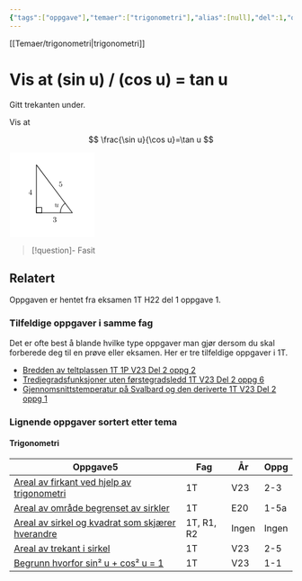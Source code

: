 ```yaml
---
{"tags":["oppgave"],"temaer":["trigonometri"],"alias":[null],"del":1,"oppgave":1,"fag":"1t","eksamen":"h22","dg-publish":true,"title":"Vis at (sin u) / (cos u) = tan u","date":"2023-05-31","modified":"2023-05-31","permalink":"/vis-at-sin-u-delt-pa-cos-u-er-tan-u/","dgPassFrontmatter":true}
---
```


[[Temaer/trigonometri\|trigonometri]] 

# Vis at (sin u) / (cos u) = tan u
Gitt trekanten under.

Vis at

$$
\frac{\sin u}{\cos u}=\tan u
$$

<?xml version="1.0" encoding="UTF-8"?>
<svg xmlns="http://www.w3.org/2000/svg" xmlns:xlink="http://www.w3.org/1999/xlink" width="114pt" height="114pt" viewBox="0 0 114 114" version="1.1">
<defs>
<g>
<symbol overflow="visible" id="glyph0-0">
<path style="stroke:none;" d=""/>
</symbol>
<symbol overflow="visible" id="glyph0-1">
<path style="stroke:none;" d="M 3.484375 -0.5625 C 3.59375 -0.15625 3.953125 0.109375 4.375 0.109375 C 4.71875 0.109375 4.953125 -0.125 5.109375 -0.4375 C 5.28125 -0.796875 5.40625 -1.40625 5.40625 -1.421875 C 5.40625 -1.53125 5.328125 -1.53125 5.296875 -1.53125 C 5.1875 -1.53125 5.1875 -1.484375 5.15625 -1.34375 C 5.015625 -0.78125 4.828125 -0.109375 4.40625 -0.109375 C 4.203125 -0.109375 4.09375 -0.234375 4.09375 -0.5625 C 4.09375 -0.78125 4.21875 -1.25 4.296875 -1.609375 L 4.578125 -2.6875 C 4.609375 -2.828125 4.703125 -3.203125 4.75 -3.359375 C 4.796875 -3.59375 4.890625 -3.96875 4.890625 -4.03125 C 4.890625 -4.203125 4.75 -4.296875 4.609375 -4.296875 C 4.5625 -4.296875 4.296875 -4.28125 4.21875 -3.953125 C 4.03125 -3.21875 3.59375 -1.46875 3.46875 -0.953125 C 3.453125 -0.90625 3.0625 -0.109375 2.328125 -0.109375 C 1.8125 -0.109375 1.71875 -0.5625 1.71875 -0.921875 C 1.71875 -1.484375 2 -2.265625 2.25 -2.953125 C 2.375 -3.265625 2.421875 -3.40625 2.421875 -3.59375 C 2.421875 -4.03125 2.109375 -4.40625 1.609375 -4.40625 C 0.65625 -4.40625 0.296875 -2.953125 0.296875 -2.875 C 0.296875 -2.765625 0.390625 -2.765625 0.40625 -2.765625 C 0.515625 -2.765625 0.515625 -2.796875 0.5625 -2.953125 C 0.8125 -3.8125 1.203125 -4.1875 1.578125 -4.1875 C 1.671875 -4.1875 1.828125 -4.171875 1.828125 -3.859375 C 1.828125 -3.625 1.71875 -3.328125 1.65625 -3.1875 C 1.28125 -2.1875 1.078125 -1.578125 1.078125 -1.09375 C 1.078125 -0.140625 1.765625 0.109375 2.296875 0.109375 C 2.953125 0.109375 3.3125 -0.34375 3.484375 -0.5625 Z M 3.484375 -0.5625 "/>
</symbol>
<symbol overflow="visible" id="glyph1-0">
<path style="stroke:none;" d=""/>
</symbol>
<symbol overflow="visible" id="glyph1-1">
<path style="stroke:none;" d="M 2.890625 -3.515625 C 3.703125 -3.78125 4.28125 -4.46875 4.28125 -5.265625 C 4.28125 -6.078125 3.40625 -6.640625 2.453125 -6.640625 C 1.453125 -6.640625 0.6875 -6.046875 0.6875 -5.28125 C 0.6875 -4.953125 0.90625 -4.765625 1.203125 -4.765625 C 1.5 -4.765625 1.703125 -4.984375 1.703125 -5.28125 C 1.703125 -5.765625 1.234375 -5.765625 1.09375 -5.765625 C 1.390625 -6.265625 2.046875 -6.390625 2.40625 -6.390625 C 2.828125 -6.390625 3.375 -6.171875 3.375 -5.28125 C 3.375 -5.15625 3.34375 -4.578125 3.09375 -4.140625 C 2.796875 -3.65625 2.453125 -3.625 2.203125 -3.625 C 2.125 -3.609375 1.890625 -3.59375 1.8125 -3.59375 C 1.734375 -3.578125 1.671875 -3.5625 1.671875 -3.46875 C 1.671875 -3.359375 1.734375 -3.359375 1.90625 -3.359375 L 2.34375 -3.359375 C 3.15625 -3.359375 3.53125 -2.6875 3.53125 -1.703125 C 3.53125 -0.34375 2.84375 -0.0625 2.40625 -0.0625 C 1.96875 -0.0625 1.21875 -0.234375 0.875 -0.8125 C 1.21875 -0.765625 1.53125 -0.984375 1.53125 -1.359375 C 1.53125 -1.71875 1.265625 -1.921875 0.984375 -1.921875 C 0.734375 -1.921875 0.421875 -1.78125 0.421875 -1.34375 C 0.421875 -0.4375 1.34375 0.21875 2.4375 0.21875 C 3.65625 0.21875 4.5625 -0.6875 4.5625 -1.703125 C 4.5625 -2.515625 3.921875 -3.296875 2.890625 -3.515625 Z M 2.890625 -3.515625 "/>
</symbol>
<symbol overflow="visible" id="glyph1-2">
<path style="stroke:none;" d="M 2.9375 -1.640625 L 2.9375 -0.78125 C 2.9375 -0.421875 2.90625 -0.3125 2.171875 -0.3125 L 1.96875 -0.3125 L 1.96875 0 C 2.375 -0.03125 2.890625 -0.03125 3.3125 -0.03125 C 3.734375 -0.03125 4.25 -0.03125 4.671875 0 L 4.671875 -0.3125 L 4.453125 -0.3125 C 3.71875 -0.3125 3.703125 -0.421875 3.703125 -0.78125 L 3.703125 -1.640625 L 4.6875 -1.640625 L 4.6875 -1.953125 L 3.703125 -1.953125 L 3.703125 -6.484375 C 3.703125 -6.6875 3.703125 -6.75 3.53125 -6.75 C 3.453125 -6.75 3.421875 -6.75 3.34375 -6.625 L 0.28125 -1.953125 L 0.28125 -1.640625 Z M 2.984375 -1.953125 L 0.5625 -1.953125 L 2.984375 -5.671875 Z M 2.984375 -1.953125 "/>
</symbol>
<symbol overflow="visible" id="glyph1-3">
<path style="stroke:none;" d="M 4.46875 -2 C 4.46875 -3.1875 3.65625 -4.1875 2.578125 -4.1875 C 2.109375 -4.1875 1.671875 -4.03125 1.3125 -3.671875 L 1.3125 -5.625 C 1.515625 -5.5625 1.84375 -5.5 2.15625 -5.5 C 3.390625 -5.5 4.09375 -6.40625 4.09375 -6.53125 C 4.09375 -6.59375 4.0625 -6.640625 3.984375 -6.640625 C 3.984375 -6.640625 3.953125 -6.640625 3.90625 -6.609375 C 3.703125 -6.515625 3.21875 -6.3125 2.546875 -6.3125 C 2.15625 -6.3125 1.6875 -6.390625 1.21875 -6.59375 C 1.140625 -6.625 1.125 -6.625 1.109375 -6.625 C 1 -6.625 1 -6.546875 1 -6.390625 L 1 -3.4375 C 1 -3.265625 1 -3.1875 1.140625 -3.1875 C 1.21875 -3.1875 1.234375 -3.203125 1.28125 -3.265625 C 1.390625 -3.421875 1.75 -3.96875 2.5625 -3.96875 C 3.078125 -3.96875 3.328125 -3.515625 3.40625 -3.328125 C 3.5625 -2.953125 3.59375 -2.578125 3.59375 -2.078125 C 3.59375 -1.71875 3.59375 -1.125 3.34375 -0.703125 C 3.109375 -0.3125 2.734375 -0.0625 2.28125 -0.0625 C 1.5625 -0.0625 0.984375 -0.59375 0.8125 -1.171875 C 0.84375 -1.171875 0.875 -1.15625 0.984375 -1.15625 C 1.3125 -1.15625 1.484375 -1.40625 1.484375 -1.640625 C 1.484375 -1.890625 1.3125 -2.140625 0.984375 -2.140625 C 0.84375 -2.140625 0.5 -2.0625 0.5 -1.609375 C 0.5 -0.75 1.1875 0.21875 2.296875 0.21875 C 3.453125 0.21875 4.46875 -0.734375 4.46875 -2 Z M 4.46875 -2 "/>
</symbol>
</g>
</defs>
<g id="surface3306">
<path style="fill-rule:evenodd;fill:rgb(100%,100%,100%);fill-opacity:1;stroke-width:1.2;stroke-linecap:butt;stroke-linejoin:round;stroke:rgb(100%,100%,100%);stroke-opacity:1;stroke-miterlimit:10;" d="M 29.289062 784.285156 L 29.289062 672.285156 L 141.289062 672.285156 L 141.289062 784.285156 Z M 29.289062 784.285156 " transform="matrix(1,0,0,-1,-28,785)"/>
<path style="fill:none;stroke-width:0.8;stroke-linecap:butt;stroke-linejoin:round;stroke:rgb(0%,0%,0%);stroke-opacity:1;stroke-miterlimit:10;" d="M 64 768 L 64 704 L 112 704 Z M 64 768 " transform="matrix(1,0,0,-1,-28,785)"/>
<path style="fill:none;stroke-width:0.8;stroke-linecap:butt;stroke-linejoin:round;stroke:rgb(0%,0%,0%);stroke-opacity:1;stroke-miterlimit:10;" d="M 96 704 C 96 708.9375 98.28125 713.597656 102.179688 716.628906 " transform="matrix(1,0,0,-1,-28,785)"/>
<g style="fill:rgb(0%,0%,0%);fill-opacity:1;">
  <use xlink:href="#glyph0-1" x="60.211373" y="73.28208"/>
</g>
<g style="fill:rgb(0%,0%,0%);fill-opacity:1;">
  <use xlink:href="#glyph1-1" x="58.002727" y="93.351058"/>
</g>
<g style="fill:rgb(0%,0%,0%);fill-opacity:1;">
  <use xlink:href="#glyph1-2" x="25.521971" y="56.896566"/>
</g>
<g style="fill:rgb(0%,0%,0%);fill-opacity:1;">
  <use xlink:href="#glyph1-3" x="65.940296" y="45.990986"/>
</g>
<path style="fill:none;stroke-width:0.8;stroke-linecap:butt;stroke-linejoin:round;stroke:rgb(0%,0%,0%);stroke-opacity:1;stroke-miterlimit:10;" d="M 64 704 L 64 711.175781 L 71.152344 711.175781 L 71.152344 704 Z M 64 704 " transform="matrix(1,0,0,-1,-28,785)"/>
</g>
</svg>


>[!question]- Fasit
>

## Relatert
<p><span>Oppgaven er hentet fra eksamen 1T H22 del 1 oppgave 1.</span></p><h3><span>Tilfeldige oppgaver i samme fag</span></h3><p><span>Det er ofte best å blande hvilke type oppgaver man gjør dersom du skal forberede deg til en prøve eller eksamen. Her er tre tilfeldige oppgaver i 1T.</span></p><div><ul class="dataview list-view-ul"><li><span><a data-tooltip-position="top" aria-label="Bredden av teltplassen.md" data-href="Bredden av teltplassen.md" href="Bredden av teltplassen.md" class="internal-link" target="_blank" rel="noopener">Bredden av teltplassen 1T 1P V23 Del 2 oppg 2</a></span></li><li><span><a data-tooltip-position="top" aria-label="Tredjegradsfunksjoner uten førstegradsledd.md" data-href="Tredjegradsfunksjoner uten førstegradsledd.md" href="Tredjegradsfunksjoner uten førstegradsledd.md" class="internal-link" target="_blank" rel="noopener">Tredjegradsfunksjoner uten førstegradsledd 1T V23 Del 2 oppg 6</a></span></li><li><span><a data-tooltip-position="top" aria-label="Gjennomsnittstemperatur på Svalbard og den deriverte.md" data-href="Gjennomsnittstemperatur på Svalbard og den deriverte.md" href="Gjennomsnittstemperatur på Svalbard og den deriverte.md" class="internal-link" target="_blank" rel="noopener">Gjennomsnittstemperatur på Svalbard og den deriverte 1T V23 Del 2 oppg 1</a></span></li></ul></div><h3><span>Lignende oppgaver sortert etter tema</span></h3><h4><span>Trigonometri</span></h4><div><table class="dataview table-view-table"><thead class="table-view-thead"><tr class="table-view-tr-header"><th class="table-view-th"><span>Oppgave</span><span class="dataview small-text">5</span></th><th class="table-view-th"><span>Fag</span></th><th class="table-view-th"><span>År</span></th><th class="table-view-th"><span>Oppg</span></th></tr></thead><tbody class="table-view-tbody"><tr><td><span><a data-tooltip-position="top" aria-label="Areal av firkant ved hjelp av trigonometri.md" data-href="Areal av firkant ved hjelp av trigonometri.md" href="Areal av firkant ved hjelp av trigonometri.md" class="internal-link" target="_blank" rel="noopener">Areal av firkant ved hjelp av trigonometri</a></span></td><td><span>1T</span></td><td><span>V23</span></td><td><span>2-3</span></td></tr><tr><td><span><a data-tooltip-position="top" aria-label="Areal av område begrenset av sirkler.md" data-href="Areal av område begrenset av sirkler.md" href="Areal av område begrenset av sirkler.md" class="internal-link" target="_blank" rel="noopener">Areal av område begrenset av sirkler</a></span></td><td><span>1T</span></td><td><span>E20</span></td><td><span>1-5a</span></td></tr><tr><td><span><a data-tooltip-position="top" aria-label="Areal av sirkel og kvadrat som skjærer hverandre.md" data-href="Areal av sirkel og kvadrat som skjærer hverandre.md" href="Areal av sirkel og kvadrat som skjærer hverandre.md" class="internal-link" target="_blank" rel="noopener">Areal av sirkel og kvadrat som skjærer hverandre</a></span></td><td><span>1T, R1, R2</span></td><td><span>Ingen</span></td><td><span>Ingen</span></td></tr><tr><td><span><a data-tooltip-position="top" aria-label="Areal av trekant i sirkel.md" data-href="Areal av trekant i sirkel.md" href="Areal av trekant i sirkel.md" class="internal-link" target="_blank" rel="noopener">Areal av trekant i sirkel</a></span></td><td><span>1T</span></td><td><span>V23</span></td><td><span>2-5</span></td></tr><tr><td><span><a data-tooltip-position="top" aria-label="Begrunn hvorfor sin2 u + cos2 u = 1.md" data-href="Begrunn hvorfor sin2 u + cos2 u = 1.md" href="Begrunn hvorfor sin2 u + cos2 u = 1.md" class="internal-link" target="_blank" rel="noopener">Begrunn hvorfor sin² u + cos² u = 1</a></span></td><td><span>1T</span></td><td><span>V23</span></td><td><span>1-1</span></td></tr></tbody></table></div>
